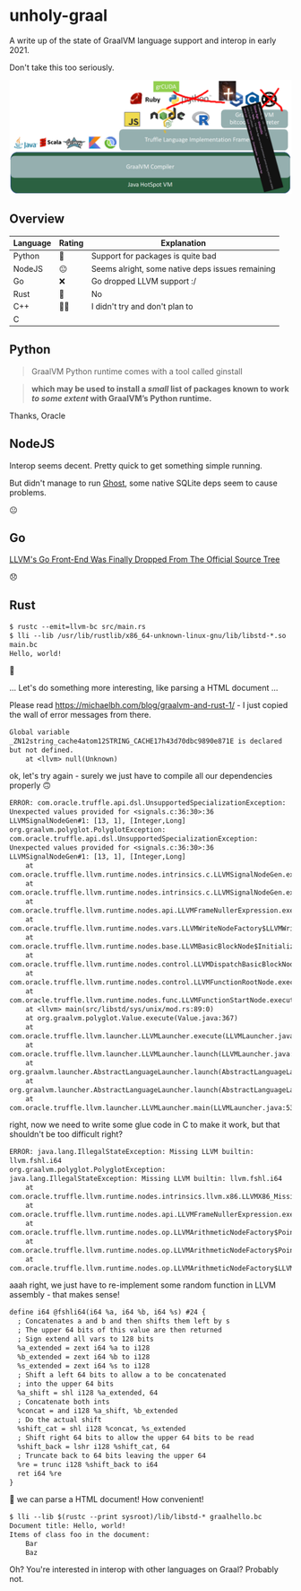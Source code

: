 # unholy-graal

A write up of the state of GraalVM language support and interop in early 2021.

Don't take this too seriously.

![GraalVM Language Support Visualisation](unholy-graal.png)

## Overview

| Language | Rating | Explanation |
| ---      | ---    | ---         |
| Python   | 🥴     | Support for packages is quite bad |
| NodeJS   | 😐     | Seems alright, some native deps issues remaining |
| Go       | ❌     | Go dropped LLVM support :/ |
| Rust     | 💩     | No          |
| C++      | 🧛🧄    | I didn't try and don't plan to |
| C        |        |             |

## Python

> GraalVM Python runtime comes with a tool called ginstall

> **which may be used to install a *small* list of packages known to work *to some extent* with GraalVM’s Python runtime.**

Thanks, Oracle

## NodeJS

Interop seems decent.
Pretty quick to get something simple running.

But didn't manage to run [Ghost](https://github.com/TryGhost/Ghost), some native SQLite deps seem to cause problems.

😐

## Go

[LLVM's Go Front-End Was Finally Dropped From The Official Source Tree](https://www.phoronix.com/scan.php?page=news_item&px=LLVM-Drops-LLGO-Golang)

😞

## Rust

```
$ rustc --emit=llvm-bc src/main.rs
$ lli --lib /usr/lib/rustlib/x86_64-unknown-linux-gnu/lib/libstd-*.so main.bc
Hello, world!
```

🥳

... Let's do something more interesting, like parsing a HTML document ...

Please read https://michaelbh.com/blog/graalvm-and-rust-1/ - I just copied the wall of error messages from there.

```
Global variable _ZN12string_cache4atom12STRING_CACHE17h43d70dbc9890e871E is declared but not defined.
	at <llvm> null(Unknown)
```

ok, let's try again - surely we just have to compile all our dependencies properly 🙃

```
ERROR: com.oracle.truffle.api.dsl.UnsupportedSpecializationException: Unexpected values provided for <signals.c:36:30>:36 LLVMSignalNodeGen#1: [13, 1], [Integer,Long]
org.graalvm.polyglot.PolyglotException: com.oracle.truffle.api.dsl.UnsupportedSpecializationException: Unexpected values provided for <signals.c:36:30>:36 LLVMSignalNodeGen#1: [13, 1], [Integer,Long]
	at com.oracle.truffle.llvm.runtime.nodes.intrinsics.c.LLVMSignalNodeGen.executeAndSpecialize(LLVMSignalNodeGen.java:76)
	at com.oracle.truffle.llvm.runtime.nodes.intrinsics.c.LLVMSignalNodeGen.executeGeneric(LLVMSignalNodeGen.java:52)
	at com.oracle.truffle.llvm.runtime.nodes.api.LLVMFrameNullerExpression.executeGeneric(LLVMFrameNullerExpression.java:75)
	at com.oracle.truffle.llvm.runtime.nodes.vars.LLVMWriteNodeFactory$LLVMWritePointerNodeGen.execute(LLVMWriteNodeFactory.java:714)
	at com.oracle.truffle.llvm.runtime.nodes.base.LLVMBasicBlockNode$InitializedBlock.execute(LLVMBasicBlockNode.java:154)
	at com.oracle.truffle.llvm.runtime.nodes.control.LLVMDispatchBasicBlockNode.executeGeneric(LLVMDispatchBasicBlockNode.java:81)
	at com.oracle.truffle.llvm.runtime.nodes.control.LLVMFunctionRootNode.executeGeneric(LLVMFunctionRootNode.java:75)
	at com.oracle.truffle.llvm.runtime.nodes.func.LLVMFunctionStartNode.execute(LLVMFunctionStartNode.java:87)
	at <llvm> main(src/libstd/sys/unix/mod.rs:89:0)
	at org.graalvm.polyglot.Value.execute(Value.java:367)
	at com.oracle.truffle.llvm.launcher.LLVMLauncher.execute(LLVMLauncher.java:219)
	at com.oracle.truffle.llvm.launcher.LLVMLauncher.launch(LLVMLauncher.java:63)
	at org.graalvm.launcher.AbstractLanguageLauncher.launch(AbstractLanguageLauncher.java:121)
	at org.graalvm.launcher.AbstractLanguageLauncher.launch(AbstractLanguageLauncher.java:70)
	at com.oracle.truffle.llvm.launcher.LLVMLauncher.main(LLVMLauncher.java:53)
```

right, now we need to write some glue code in C to make it work, but that shouldn't be too difficult right?

```
ERROR: java.lang.IllegalStateException: Missing LLVM builtin: llvm.fshl.i64
org.graalvm.polyglot.PolyglotException: java.lang.IllegalStateException: Missing LLVM builtin: llvm.fshl.i64
	at com.oracle.truffle.llvm.runtime.nodes.intrinsics.llvm.x86.LLVMX86_MissingBuiltin.executeGeneric(LLVMX86_MissingBuiltin.java:48)
	at com.oracle.truffle.llvm.runtime.nodes.api.LLVMFrameNullerExpression.executeGeneric(LLVMFrameNullerExpression.java:75)
	at com.oracle.truffle.llvm.runtime.nodes.op.LLVMArithmeticNodeFactory$PointerToI64NodeGen.executeGeneric_generic1(LLVMArithmeticNodeFactory.java:506)
	at com.oracle.truffle.llvm.runtime.nodes.op.LLVMArithmeticNodeFactory$PointerToI64NodeGen.executeGeneric(LLVMArithmeticNodeFactory.java:479)
	at com.oracle.truffle.llvm.runtime.nodes.op.LLVMArithmeticNodeFactory$LLVMI64ArithmeticNodeGen.executeGeneric_generic3(LLVMArithmeticNodeFactory.java:22
```

aaah right, we just have to re-implement some random function in LLVM assembly - that makes sense!

```
define i64 @fshli64(i64 %a, i64 %b, i64 %s) #24 {
  ; Concatenates a and b and then shifts them left by s
  ; The upper 64 bits of this value are then returned
  ; Sign extend all vars to 128 bits
  %a_extended = zext i64 %a to i128
  %b_extended = zext i64 %b to i128
  %s_extended = zext i64 %s to i128
  ; Shift a left 64 bits to allow a to be concatenated
  ; into the upper 64 bits
  %a_shift = shl i128 %a_extended, 64
  ; Concatenate both ints
  %concat = and i128 %a_shift, %b_extended
  ; Do the actual shift
  %shift_cat = shl i128 %concat, %s_extended
  ; Shift right 64 bits to allow the upper 64 bits to be read
  %shift_back = lshr i128 %shift_cat, 64
  ; Truncate back to 64 bits leaving the upper 64
  %re = trunc i128 %shift_back to i64
  ret i64 %re
}
```

🎉 we can parse a HTML document! How convenient!

```
$ lli --lib $(rustc --print sysroot)/lib/libstd-* graalhello.bc
Document title: Hello, world!
Items of class foo in the document:
	Bar
	Baz
```

Oh? You're interested in interop with other languages on Graal? Probably not.
